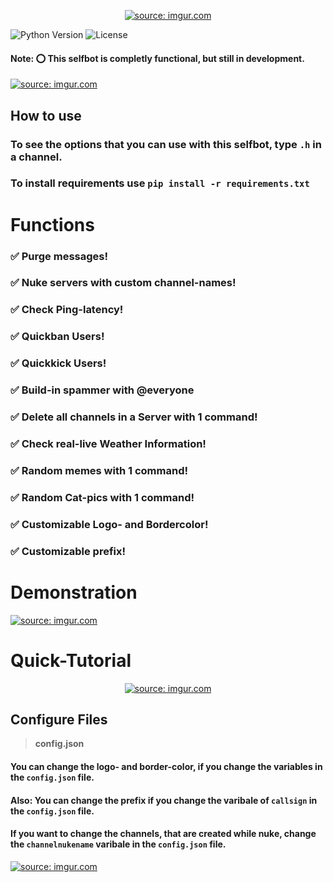 <div align="center">
        <p> <a href="https://imgur.com/YiOHJ4u"><img src="https://i.imgur.com/YiOHJ4u.png" title="source: imgur.com" /></a> </p>
</div>

![Python Version](https://img.shields.io/badge/python-3.8-blue.svg?style=for-the-badge) ![License](https://img.shields.io/github/license/mashape/apistatus.svg?style=for-the-badge)

####  Note: ⭕ This selfbot is completly functional, but still in development.

<a href="https://imgur.com/5DMO8NT"><img src="https://i.imgur.com/5DMO8NT.png" title="source: imgur.com" /></a>

## How to use
### To see the options that you can use with this selfbot, type `.h` in a channel.
### To install requirements use `pip install -r requirements.txt`
# Functions
### ✅ Purge messages!
### ✅ Nuke servers with custom channel-names!
### ✅ Check Ping-latency!
### ✅ Quickban Users!
### ✅ Quickkick Users!
### ✅ Build-in spammer with @everyone
### ✅ Delete all channels in a Server with 1 command!
### ✅ Check real-live Weather Information!
### ✅ Random memes with 1 command!
### ✅ Random Cat-pics with 1 command!
### ✅ Customizable Logo- and Bordercolor!
### ✅ Customizable prefix!

# Demonstration
<a href="https://imgur.com/yY2K3Eg"><img src="https://i.imgur.com/yY2K3Eg.gif" title="source: imgur.com" /></a>
# Quick-Tutorial
<div align="center">
        <a href="https://imgur.com/Vz4lezR"><img src="https://i.imgur.com/Vz4lezR.gif" title="source: imgur.com" /></a>
</div>

## Configure Files
> __**config.json**__
#### You can change the logo- and border-color, if you change the variables in the `config.json` file.
#### Also: You can change the prefix if you change the varibale of ``callsign`` in the `config.json` file.
#### If you want to change the channels, that are created while nuke, change the ``channelnukename`` varibale in the `config.json` file.
<a href="https://imgur.com/4SwMNtj"><img src="https://i.imgur.com/4SwMNtj.jpg?1" title="source: imgur.com" /></a>

